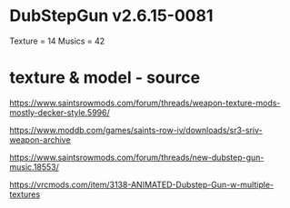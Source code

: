 
# DubStepGun v2.6.15-0081

Texture = 14
Musics = 42

# texture & model - source

https://www.saintsrowmods.com/forum/threads/weapon-texture-mods-mostly-decker-style.5996/

https://www.moddb.com/games/saints-row-iv/downloads/sr3-sriv-weapon-archive

https://www.saintsrowmods.com/forum/threads/new-dubstep-gun-music.18553/

https://vrcmods.com/item/3138-ANIMATED-Dubstep-Gun-w-multiple-textures



